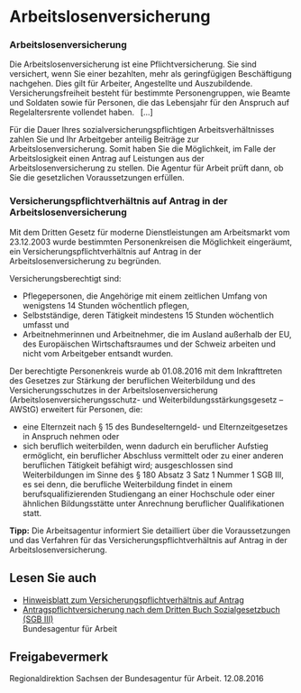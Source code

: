 # Arbeitslosenversicherung

### Arbeitslosenversicherung

Die Arbeitslosenversicherung ist eine Pflichtversicherung. Sie sind versichert, wenn Sie einer bezahlten, mehr als geringfügigen Beschäftigung nachgehen. Dies gilt für Arbeiter, Angestellte und Auszubildende. Versicherungsfreiheit besteht für bestimmte Personengruppen, wie Beamte und Soldaten sowie für Personen, die das Lebensjahr für den Anspruch auf Regelaltersrente vollendet haben.  [...]

Für die Dauer Ihres sozialversicherungspflichtigen Arbeitsverhältnisses zahlen Sie und Ihr Arbeitgeber anteilig Beiträge zur Arbeitslosenversicherung. Somit haben Sie die Möglichkeit, im Falle der Arbeitslosigkeit einen Antrag auf Leistungen aus der Arbeitslosenversicherung zu stellen. Die Agentur für Arbeit prüft dann, ob Sie die gesetzlichen Voraussetzungen erfüllen.

### Versicherungspflichtverhältnis auf Antrag in der Arbeitslosenversicherung

Mit dem Dritten Gesetz für moderne Dienstleistungen am Arbeitsmarkt vom 23.12.2003 wurde bestimmten Personenkreisen die Möglichkeit eingeräumt, ein Versicherungspflichtverhältnis auf Antrag in der Arbeitslosenversicherung zu begründen.

Versicherungsberechtigt sind:

* Pflegepersonen, die Angehörige mit einem zeitlichen Umfang von wenigstens 14 Stunden wöchentlich pflegen,
* Selbstständige, deren Tätigkeit mindestens 15 Stunden wöchentlich umfasst und
* Arbeitnehmerinnen und Arbeitnehmer, die im Ausland außerhalb der EU, des Europäischen Wirtschaftsraumes und der Schweiz arbeiten und nicht vom Arbeitgeber entsandt wurden.

Der berechtigte Personenkreis wurde ab 01.08.2016 mit dem Inkrafttreten des Gesetzes zur Stärkung der beruflichen Weiterbildung und des Versicherungsschutzes in der Arbeitslosenversicherung (Arbeitslosenversicherungsschutz- und Weiterbildungsstärkungsgesetz – AWStG) erweitert für Personen, die:

* eine Elternzeit nach § 15 des Bundeselterngeld- und Elternzeitgesetzes in Anspruch nehmen oder
* sich beruflich weiterbilden, wenn dadurch ein beruflicher Aufstieg ermöglicht, ein beruflicher Abschluss vermittelt oder zu einer anderen beruflichen Tätigkeit befähigt wird; ausgeschlossen sind Weiterbildungen im Sinne des § 180 Absatz 3 Satz 1 Nummer 1 SGB III, es sei denn, die berufliche Weiterbildung findet in einem berufsqualifizierenden Studiengang an einer Hochschule oder einer ähnlichen Bildungsstätte unter Anrechnung beruflicher Qualifikationen statt.

**Tipp:** Die Arbeitsagentur informiert Sie detailliert über die Voraussetzungen und das Verfahren für das Versicherungspflichtverhältnis auf Antrag in der Arbeitslosenversicherung.

## Lesen Sie auch

* [Hinweisblatt zum Versicherungspflichtverhältnis auf Antrag](https://www3.arbeitsagentur.de/web/wcm/idc/groups/public/documents/webdatei/mdaw/mdk5/~edisp/l6019022dstbai392135.pdf?_ba.sid=L6019022DSTBAI392138 "Hinweisblatt zum Versicherungspflichtverhältnis auf Antrag ")
* [Antragspflichtversicherung nach dem Dritten Buch Sozialgesetzbuch (SGB III)](https://con.arbeitsagentur.de/prod/apok/ct/dam/download/documents/FW-SGB-III-28a_ba013324.pdf)  
  Bundesagentur für Arbeit

## Freigabevermerk

Regionaldirektion Sachsen der Bundesagentur für Arbeit. 12.08.2016
